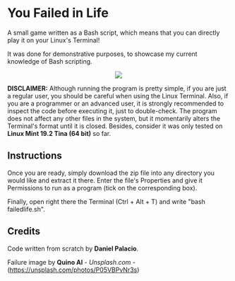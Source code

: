 # You Failed in Life
A small game written as a Bash script, which means that you can directly play it on your Linux's Terminal!

It was done for demonstrative purposes, to showcase my current knowledge of Bash scripting. 

<p align="center"> 
<img src="https://images.unsplash.com/photo-1473682150760-51d4f94b09d4?ixlib=rb-1.2.1&ixid=eyJhcHBfaWQiOjEyMDd9&auto=format&fit=crop&w=750&q=80">
</p>

**DISCLAIMER:** Although running the program is pretty simple, if you are just a regular user, you should be careful when using the Linux Terminal. Also, if you are a programmer or an advanced user, it is strongly recommended to inspect the code before executing it, just to double-check. The program does not affect any other files in the system, but it momentarily alters the Terminal's format until it is closed. Besides, consider it was only tested on **Linux Mint 19.2 Tina (64 bit)** so far.

## Instructions

Once you are ready, simply download the zip file into any directory you would like and extract it there. Enter the file's Properties and give it Permissions to run as a program (tick on the corresponding box). 

Finally, open right there the Terminal (Ctrl + Alt + T) and write "bash failedlife.sh".

## Credits
Code written from scratch by **Daniel Palacio**.

Failure image by **Quino Al** - *Unsplash.com* - (https://unsplash.com/photos/P05VBPvNr3s)
